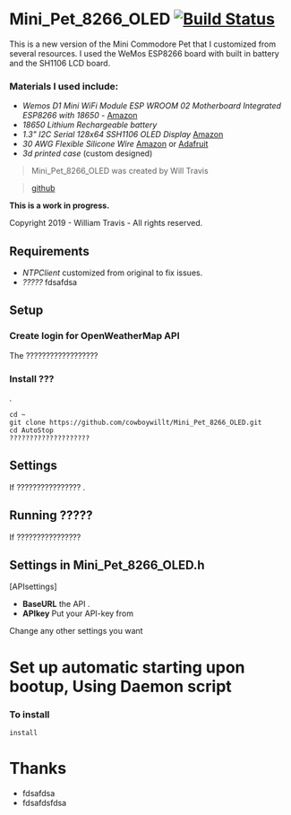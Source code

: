 # Mini_Pet_8266_OLED  [![Build Status](https://api.travis-ci.org/CowboyWill/Mini_Pet_8266_OLED.svg?branch=master)](https://travis-ci.org/CowboyWill/Mini_Pet_8266_OLED)

This is a new version of the Mini Commodore Pet that I customized from several resources.  I used the WeMos ESP8266 board with built in battery and the SH1106 LCD board. 

### Materials I used include:

* _Wemos D1 Mini WiFi Module ESP WROOM 02 Motherboard Integrated ESP8266 with 18650_ - [Amazon](https://www.amazon.com/gp/product/B075H8X7H2)
* _18650 Lithium Rechargeable battery_ 
* _1.3" I2C Serial 128x64 SSH1106 OLED Display_ [Amazon](https://www.amazon.com/gp/product/B01MRR4LVE)
* _30 AWG Flexible Silicone Wire_ [Amazon](https://www.amazon.com/gp/product/B01KQ2JNLI) or [Adafruit](https://www.adafruit.com/product/2051)
* _3d printed case_ (custom designed)

> Mini_Pet_8266_OLED was created by Will Travis

> [github](https://github.com/CowboyWill/Mini_Pet_8266_OLED)

**This is a work in progress.**

Copyright 2019 - William Travis - All rights reserved.

## Requirements
* _NTPClient_ customized from original to fix issues. 
* _?????_ fdsafdsa

## Setup
### Create login for OpenWeatherMap API
The ??????????????????

### Install ???
.

```
cd ~
git clone https://github.com/cowboywillt/Mini_Pet_8266_OLED.git
cd AutoStop
????????????????????
```

## Settings
If ???????????????? .

## Running ?????
If ????????????????

## Settings in Mini_Pet_8266_OLED.h
[APIsettings]
* **BaseURL**  the API . 
* **APIkey**  Put your API-key from 

Change any other settings you want

# Set up automatic starting upon bootup, Using Daemon script 
### To install 
```
install
```

# Thanks
- fdsafdsa
- fdsafdsfdsa

